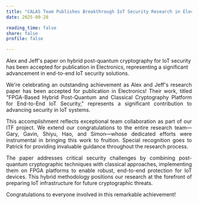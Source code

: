 ```yaml
---
title: "CALAS Team Publishes Breakthrough IoT Security Research in Electronics"
date: 2025-09-28

reading_time: false
share: false
profile: false

---
```

Alex and Jeff's paper on hybrid post-quantum cryptography for IoT security has been accepted for publication in Electronics, representing a significant advancement in end-to-end IoT security solutions.
<!--more-->

<div style="text-align: justify">
We're celebrating an outstanding achievement as Alex and Jeff's research paper has been accepted for publication in Electronics! Their work, titled "FPGA-Based Hybrid Post-Quantum and Classical Cryptography Platform for End-to-End IoT Security," represents a significant contribution to advancing security in IoT systems.

This accomplishment reflects exceptional team collaboration as part of our ITF project. We extend our congratulations to the entire research team—Gary, Gavin, Shiyu, Hao, and Simon—whose dedicated efforts were instrumental in bringing this work to fruition. Special recognition goes to Patrick for providing invaluable guidance throughout the research process.

The paper addresses critical security challenges by combining post-quantum cryptographic techniques with classical approaches, implementing them on FPGA platforms to enable robust, end-to-end protection for IoT devices. This hybrid methodology positions our research at the forefront of preparing IoT infrastructure for future cryptographic threats.

Congratulations to everyone involved in this remarkable achievement!
</div>
